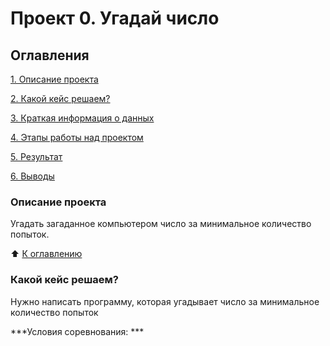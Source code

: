 # Проект 0. Угадай число

## Оглавления
[1. Описание проекта]()

[2. Какой кейс решаем?]()

[3. Краткая информация о данных]()

[4. Этапы работы над проектом]()

[5. Результат]()

[6. Выводы]()

### Описание проекта
Угадать загаданное компьютером число за минимальное количество попыток.

:arrow_up: [К оглавлению]()

### Какой кейс решаем?
Нужно написать программу, которая угадывает число за минимальное количество попыток

***Условия соревнования: ***

